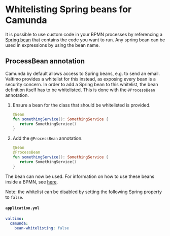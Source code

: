 # Whitelisting Spring beans for Camunda

It is possible to use custom code in your BPMN processes by referencing a [Spring bean](https://docs.spring.io/spring-framework/docs/current/reference/html/core.html)
that contains the code you want to run. Any spring bean can be used in expressions by using the bean name.

## ProcessBean annotation

Camunda by default allows access to Spring beans, e.g. to send an email. Valtimo provides a whitelist for this instead,
as exposing every bean is a security concern. In order to add a Spring bean to this whitelist, the bean definition
itself has to be whitelisted. This is done with the `@ProcessBean` annotation.

1. Ensure a bean for the class that should be whitelisted is provided.

   ```kotlin
   @Bean
   fun somethingService(): SomethingService {
      return SomethingService()
   }
   ```

2. Add the `@ProcessBean` annotation.

   ```kotlin
   @Bean
   @ProcessBean
   fun somethingService(): SomethingService {
      return SomethingService()
   }
   ```

The bean can now be used. For information on how to use these beans inside a BPMN,
see [here](/extending-valtimo/integrate-spring-bean-in-process.md).

Note: the whitelist can be disabled by setting the following Spring property to `false`.

   #### **`application.yml`**
   ```yaml
   valtimo:
     camunda:
       bean-whitelisting: false
   ```
